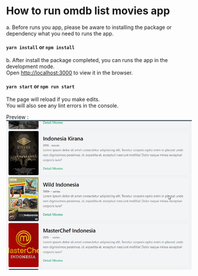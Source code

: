 # How to run omdb list movies app 

a. Before runs you app, please be aware to installing the package or dependency what you need to runs the app.

#### `yarn install` or `npm install`  

b. After install the package completed, you can runs the app in the development mode.\
Open [http://localhost:3000](http://localhost:3000) to view it in the browser.

#### `yarn start` or  `npm run start`

The page will reload if you make edits.\
You will also see any lint errors in the console.

Preview :
![omdb list](src/assets/img/omdb-list.gif)
